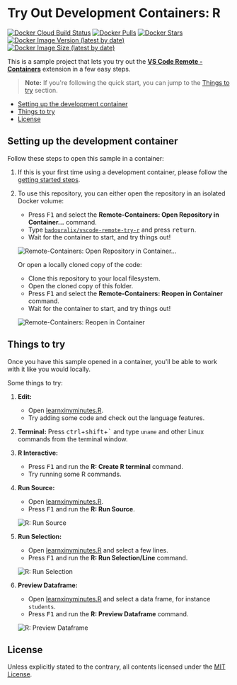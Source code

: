 # Try Out Development Containers: R

[![Docker Cloud Build Status](https://img.shields.io/docker/cloud/build/badouralix/vscode-remote-try-r?label=build&logo=docker&logoColor=white)](https://hub.docker.com/r/badouralix/vscode-remote-try-r)
[![Docker Pulls](https://img.shields.io/docker/pulls/badouralix/vscode-remote-try-r?label=pulls&logo=docker&logoColor=white)](https://hub.docker.com/r/badouralix/vscode-remote-try-r)
[![Docker Stars](https://img.shields.io/docker/stars/badouralix/vscode-remote-try-r?label=stars&logo=docker&logoColor=white)](https://hub.docker.com/r/badouralix/vscode-remote-try-r)
[![Docker Image Version (latest by date)](https://img.shields.io/docker/v/badouralix/vscode-remote-try-r?logo=docker&logoColor=white)](https://hub.docker.com/r/badouralix/vscode-remote-try-r)
[![Docker Image Size (latest by date)](https://img.shields.io/docker/image-size/badouralix/vscode-remote-try-r?label=size&logo=docker&logoColor=white)](https://hub.docker.com/r/badouralix/vscode-remote-try-r)

This is a sample project that lets you try out the **[VS Code Remote - Containers](https://aka.ms/vscode-remote/containers)** extension in a few easy steps.

> **Note:** If you're following the quick start, you can jump to the [Things to try](#things-to-try) section.

- [Setting up the development container](#setting-up-the-development-container)
- [Things to try](#things-to-try)
- [License](#license)

## Setting up the development container

Follow these steps to open this sample in a container:

1. If this is your first time using a development container, please follow the [getting started steps](https://aka.ms/vscode-remote/containers/getting-started).

2. To use this repository, you can either open the repository in an isolated Docker volume:

    - Press <kbd>F1</kbd> and select the **Remote-Containers: Open Repository in Container...** command.
    - Type [`badouralix/vscode-remote-try-r`](https://github.com/badouralix/vscode-remote-try-r) and press <kbd>return</kbd>.
    - Wait for the container to start, and try things out!

    ![**Remote-Containers: Open Repository in Container...**](https://user-images.githubusercontent.com/19719047/82132333-f9efd600-97de-11ea-9572-e761a97e25b9.png "Remote-Containers: Open Repository in Container...")

    Or open a locally cloned copy of the code:

    - Clone this repository to your local filesystem.
    - Open the cloned copy of this folder.
    - Press <kbd>F1</kbd> and select the **Remote-Containers: Reopen in Container** command.
    - Wait for the container to start, and try things out!

    ![**Remote-Containers: Reopen in Container**](https://user-images.githubusercontent.com/19719047/82131929-b98e5900-97da-11ea-868b-7542abd17a27.png "Remote-Containers: Reopen in Container")

## Things to try

Once you have this sample opened in a container, you'll be able to work with it like you would locally.

Some things to try:

1. **Edit:**

    - Open [learnxinyminutes.R](learnxinyminutes.R).
    - Try adding some code and check out the language features.

2. **Terminal:** Press <kbd>ctrl</kbd>+<kbd>shift</kbd>+<kbd>\`</kbd> and type `uname` and other Linux commands from the terminal window.
3. **R Interactive:**

    - Press <kbd>F1</kbd> and run the **R: Create R terminal** command.
    - Try running some R commands.

4. **Run Source:**

    - Open [learnxinyminutes.R](learnxinyminutes.R).
    - Press <kbd>F1</kbd> and run the **R: Run Source**.

    ![**R: Run Source**](https://user-images.githubusercontent.com/19719047/82131092-f1dd6980-97d1-11ea-89bb-1bfdd19e98cc.png "R: Run Source")

5. **Run Selection:**

    - Open [learnxinyminutes.R](learnxinyminutes.R) and select a few lines.
    - Press <kbd>F1</kbd> and run the **R: Run Selection/Line** command.

    ![**R: Run Selection**](https://user-images.githubusercontent.com/19719047/82131094-f6a21d80-97d1-11ea-89e3-0d72239f3a34.png "R: Run Selection")

6. **Preview Dataframe:**

    - Open [learnxinyminutes.R](learnxinyminutes.R) and select a data frame, for instance `students`.
    - Press <kbd>F1</kbd> and run the **R: Preview Dataframe** command.

    ![**R: Preview Dataframe**](https://user-images.githubusercontent.com/19719047/82505461-156c2100-9afe-11ea-90b4-42672d269173.png "R: Preview Dataframe")

## License

Unless explicitly stated to the contrary, all contents licensed under the [MIT License](LICENSE).
